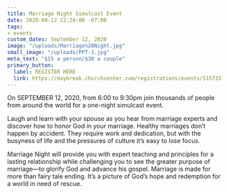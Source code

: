 ```yaml
---
title: Marriage Night Simulcast Event
date: 2020-09-12 22:24:00 -07:00
tags:
- events
custom_dates: September 12, 2020
image: "/uploads/Marriage%20Night.jpg"
small_image: "/uploads/PPT-1.jpg"
meta_text: "$15 a person/$30 a couple"
primary_button:
  label: REGISTER HERE
  link: https://daybreak.churchcenter.com/registrations/events/515733
---
```


On SEPTEMBER 12, 2020, from 6:00 to 9:30pm join thousands of people from around the world for a one-night simulcast event. 

Laugh and learn with your spouse as you hear from marriage experts and discover how to honor God in your marriage. Healthy marriages don’t happen by accident. They require work and dedication, but with the busyness of life and the pressures of culture it’s easy to lose focus. 

Marriage Night will provide you with expert teaching and principles for a lasting relationship while challenging you to see the greater purpose of marriage—to glorify God and advance his gospel. Marriage is made for more than fairy tale ending. It’s a picture of God’s hope and redemption for a world in need of rescue.
